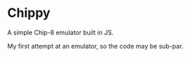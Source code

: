 # Chippy
A simple Chip-8 emulator built in JS.

My first attempt at an emulator, so the code may be sub-par.
